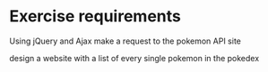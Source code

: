 Exercise requirements
=====================

Using jQuery and Ajax make a request to the pokemon API site 

design a website with a list of every single pokemon in the pokedex